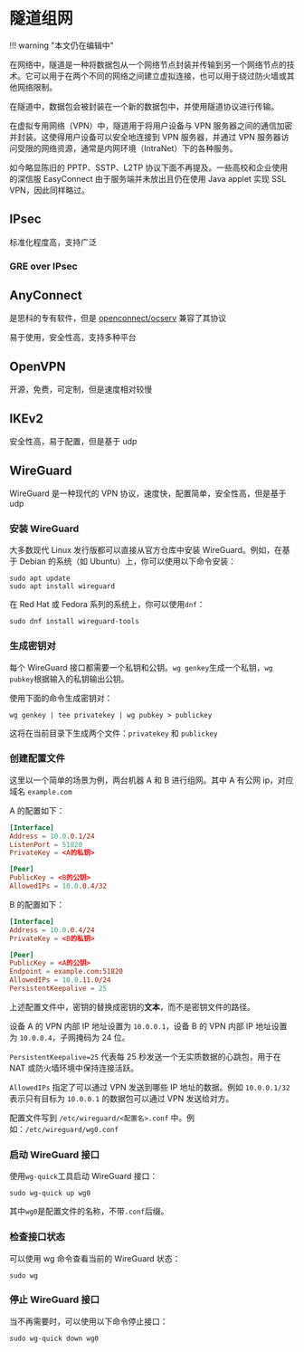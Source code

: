 # 隧道组网

!!! warning "本文仍在编辑中"

在网络中，隧道是一种将数据包从一个网络节点封装并传输到另一个网络节点的技术。它可以用于在两个不同的网络之间建立虚拟连接，也可以用于绕过防火墙或其他网络限制。

在隧道中，数据包会被封装在一个新的数据包中，并使用隧道协议进行传输。

在虚拟专用网络（VPN）中，隧道用于将用户设备与 VPN 服务器之间的通信加密并封装。这使得用户设备可以安全地连接到 VPN 服务器，并通过 VPN 服务器访问受限的网络资源，通常是内网环境（IntraNet）下的各种服务。

如今略显陈旧的 PPTP、SSTP、L2TP 协议下面不再提及。一些高校和企业使用的深信服 EasyConnect 由于服务端并未放出且仍在使用 Java applet 实现 SSL VPN，因此同样略过。

## IPsec

标准化程度高，支持广泛

### GRE over IPsec

## AnyConnect

是思科的专有软件，但是 [openconnect/ocserv](https://gitlab.com/openconnect/ocserv) 兼容了其协议

易于使用，安全性高，支持多种平台

## OpenVPN

开源，免费，可定制，但是速度相对较慢

## IKEv2

安全性高，易于配置，但是基于 udp

## WireGuard

WireGuard 是一种现代的 VPN 协议，速度快，配置简单，安全性高，但是基于 udp

### 安装 WireGuard

大多数现代 Linux 发行版都可以直接从官方仓库中安装 WireGuard。例如，在基于 Debian 的系统（如 Ubuntu）上，你可以使用以下命令安装：

```shell
sudo apt update
sudo apt install wireguard
```

在 Red Hat 或 Fedora 系列的系统上，你可以使用`dnf`：

```shell
sudo dnf install wireguard-tools
```

### 生成密钥对

每个 WireGuard 接口都需要一个私钥和公钥。`wg genkey`生成一个私钥，`wg pubkey`根据输入的私钥输出公钥。

使用下面的命令生成密钥对：

```shell
wg genkey | tee privatekey | wg pubkey > publickey
```

这将在当前目录下生成两个文件：`privatekey` 和 `publickey`

### 创建配置文件

这里以一个简单的场景为例，两台机器 A 和 B 进行组网。其中 A 有公网 ip，对应域名 `example.com`

A 的配置如下：

```conf
[Interface]
Address = 10.0.0.1/24
ListenPort = 51820
PrivateKey = <A的私钥>

[Peer]
PublicKey = <B的公钥>
AllowedIPs = 10.0.0.4/32
```

B 的配置如下：

```conf
[Interface]
Address = 10.0.0.4/24
PrivateKey = <B的私钥>

[Peer]
PublicKey = <A的公钥>
Endpoint = example.com:51820
AllowedIPs = 10.0.11.0/24
PersistentKeepalive = 25
```

上述配置文件中，密钥的替换成密钥的**文本**，而不是密钥文件的路径。

设备 A 的 VPN 内部 IP 地址设置为 `10.0.0.1`，设备 B 的 VPN 内部 IP 地址设置为 `10.0.0.4`，子网掩码为 24 位。

`PersistentKeepalive=25` 代表每 25 秒发送一个无实质数据的心跳包，用于在 NAT 或防火墙环境中保持连接活跃。

`AllowedIPs` 指定了可以通过 VPN 发送到哪些 IP 地址的数据。例如 `10.0.0.1/32` 表示只有目标为 `10.0.0.1` 的数据包可以通过 VPN 发送给对方。

配置文件写到 `/etc/wireguard/<配置名>.conf` 中。例如：`/etc/wireguard/wg0.conf`

### 启动 WireGuard 接口

使用`wg-quick`工具启动 WireGuard 接口：

```shell
sudo wg-quick up wg0
```

其中`wg0`是配置文件的名称，不带`.conf`后缀。

### 检查接口状态

可以使用 wg 命令查看当前的 WireGuard 状态：

```shell
sudo wg
```

### 停止 WireGuard 接口

当不再需要时，可以使用以下命令停止接口：

```shell
sudo wg-quick down wg0
```
